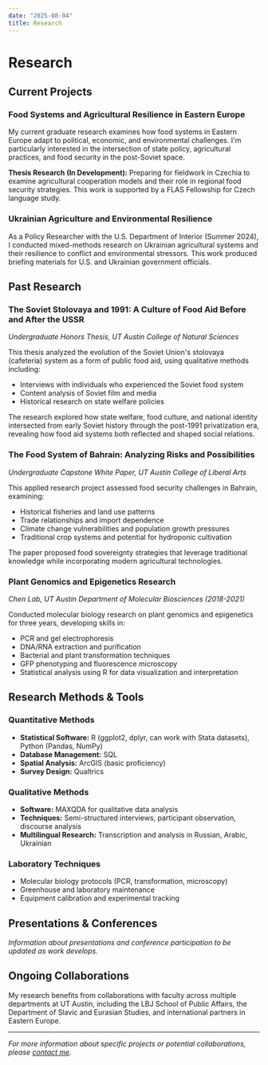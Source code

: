```yaml
---
date: "2025-08-04"
title: Research
---
```


# Research

## Current Projects

### Food Systems and Agricultural Resilience in Eastern Europe

My current graduate research examines how food systems in Eastern Europe adapt to political, economic, and environmental challenges. I'm particularly interested in the intersection of state policy, agricultural practices, and food security in the post-Soviet space.

**Thesis Research (In Development):**
Preparing for fieldwork in Czechia to examine agricultural cooperation models and their role in regional food security strategies. This work is supported by a FLAS Fellowship for Czech language study.

### Ukrainian Agriculture and Environmental Resilience

As a Policy Researcher with the U.S. Department of Interior (Summer 2024), I conducted mixed-methods research on Ukrainian agricultural systems and their resilience to conflict and environmental stressors. This work produced briefing materials for U.S. and Ukrainian government officials.

## Past Research

### The Soviet Stolovaya and 1991: A Culture of Food Aid Before and After the USSR
*Undergraduate Honors Thesis, UT Austin College of Natural Sciences*

This thesis analyzed the evolution of the Soviet Union's stolovaya (cafeteria) system as a form of public food aid, using qualitative methods including:
- Interviews with individuals who experienced the Soviet food system
- Content analysis of Soviet film and media
- Historical research on state welfare policies

The research explored how state welfare, food culture, and national identity intersected from early Soviet history through the post-1991 privatization era, revealing how food aid systems both reflected and shaped social relations.

### The Food System of Bahrain: Analyzing Risks and Possibilities
*Undergraduate Capstone White Paper, UT Austin College of Liberal Arts*

This applied research project assessed food security challenges in Bahrain, examining:
- Historical fisheries and land use patterns
- Trade relationships and import dependence
- Climate change vulnerabilities and population growth pressures
- Traditional crop systems and potential for hydroponic cultivation

The paper proposed food sovereignty strategies that leverage traditional knowledge while incorporating modern agricultural technologies.

### Plant Genomics and Epigenetics Research
*Chen Lab, UT Austin Department of Molecular Biosciences (2018-2021)*

Conducted molecular biology research on plant genomics and epigenetics for three years, developing skills in:
- PCR and gel electrophoresis
- DNA/RNA extraction and purification
- Bacterial and plant transformation techniques
- GFP phenotyping and fluorescence microscopy
- Statistical analysis using R for data visualization and interpretation

## Research Methods & Tools

### Quantitative Methods
- **Statistical Software:** R (ggplot2, dplyr, can work with Stata datasets), Python (Pandas, NumPy)
- **Database Management:** SQL
- **Spatial Analysis:** ArcGIS (basic proficiency)
- **Survey Design:** Qualtrics

### Qualitative Methods
- **Software:** MAXQDA for qualitative data analysis
- **Techniques:** Semi-structured interviews, participant observation, discourse analysis
- **Multilingual Research:** Transcription and analysis in Russian, Arabic, Ukrainian

### Laboratory Techniques
- Molecular biology protocols (PCR, transformation, microscopy)
- Greenhouse and laboratory maintenance
- Equipment calibration and experimental tracking

## Presentations & Conferences

*Information about presentations and conference participation to be updated as work develops.*

## Ongoing Collaborations

My research benefits from collaborations with faculty across multiple departments at UT Austin, including the LBJ School of Public Affairs, the Department of Slavic and Eurasian Studies, and international partners in Eastern Europe.

---

*For more information about specific projects or potential collaborations, please [contact me](/contact/).*